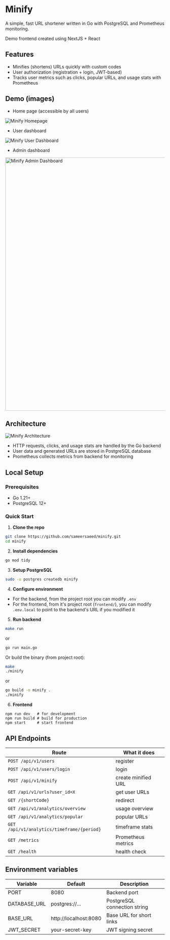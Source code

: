 # Minify

A simple, fast URL shortener written in Go with PostgreSQL and Prometheus monitoring.

Demo frontend created using NextJS + React

## Features
- Minifies (shortens) URLs quickly with custom codes 
- User authorization (registration + login, JWT-based)  
- Tracks user metrics such as clicks, popular URLs, and usage stats with Prometheus  

## Demo (images)
- Home page (accessible by all users)


![Minify Homepage](https://github.com/sameersaeed/minify/releases/download/images/minify-demo-home.png)


- User dashboard


![Minify User Dashboard](https://github.com/sameersaeed/minify/releases/download/images/minify-demo-dashboard.png)


- Admin dashboard


<img 
  src="https://github.com/sameersaeed/minify/releases/download/images/minify-demo-admin.png" 
  alt="Minify Admin Dashboard" 
  width="800"
/>


## Architecture
![Minify Architecture](https://github.com/sameersaeed/minify/releases/download/images/minify-architecture.png)
- HTTP requests, clicks, and usage stats are handled by the Go backend  
- User data and generated URLs are stored in PostgreSQL database 
- Prometheus collects metrics from backend for monitoring

## Local Setup

### Prerequisites

- Go 1.21+  
- PostgreSQL 12+  


### Quick Start

1. **Clone the repo**
```bash
git clone https://github.com/sameersaeed/minify.git
cd minify
```

2. **Install dependencies**
```bash
go mod tidy
```

3. **Setup PostgreSQL**
```bash
sudo -u postgres createdb minify
```

4. **Configure environment**
- For the backend, from the project root you can modify `.env`
- For the frontend, from it's project root (`frontend/`), you can modify `.env.local` to point to the backend's URL if you modified it

5. **Run backend**
```bash
make run
```
or
```bash
go run main.go
```

Or build the binary (from project root):
```bash
make
./minify
```
or
```bash
go build -o minify .
./minify
```

6. **Frontend**
```bashnpm install
npm run dev   # for development
npm run build # build for production
npm start     # start frontend
```


## API Endpoints
| Route                                          | What it does        |
|------------------------------------------------|---------------------|
| `POST /api/v1/users`                           | register            |
| `POST /api/v1/users/login`                     | login               |
| `POST /api/v1/minify`                          | create minified URL |
| `GET /api/v1/urls?user_id=X`                   | get user URLs       |
| `GET /{shortCode}`                             | redirect            |
| `GET /api/v1/analytics/overview`               | usage overview      |
| `GET /api/v1/analytics/popular`                | popular URLs        |
| `GET /api/v1/analytics/timeframe/{period}`     | timeframe stats     |
| `GET /metrics`                                 | Prometheus metrics  |
| `GET /health`                                  | health check        |


## Environment variables

| Variable       | Default                               | Description                      |
|----------------|---------------------------------------|----------------------------------|
| PORT           | 8080                                  | Backend port                     |
| DATABASE_URL   | postgres://...                        | PostgreSQL connection string     |
| BASE_URL       | http://localhost:8080                 | Base URL for short links         |
| JWT_SECRET     | your-secret-key                       | JWT signing secret               |
